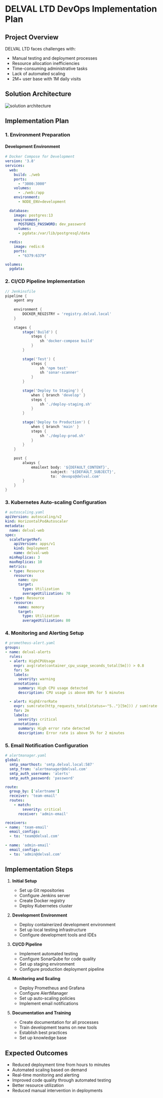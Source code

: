 
# DELVAL LTD DevOps Implementation Plan

## Project Overview

DELVAL LTD faces challenges with:
- Manual testing and deployment processes
- Resource allocation inefficiencies
- Time-consuming administrative tasks
- Lack of automated scaling
- 2M+ user base with 1M daily visits

## Solution Architecture

![solution architecture](image.png)


## Implementation Plan

### 1. Environment Preparation

#### Development Environment
```yaml
# Docker Compose for Development
version: '3.8'
services:
  web:
    build: ./web
    ports:
      - "3000:3000"
    volumes:
      - ./web:/app
    environment:
      - NODE_ENV=development
  
  database:
    image: postgres:13
    environment:
      POSTGRES_PASSWORD: dev_password
    volumes:
      - pgdata:/var/lib/postgresql/data

  redis:
    image: redis:6
    ports:
      - "6379:6379"

volumes:
  pgdata:
```

### 2. CI/CD Pipeline Implementation

```groovy
// Jenkinsfile
pipeline {
    agent any
    
    environment {
        DOCKER_REGISTRY = 'registry.delval.local'
    }
    
    stages {
        stage('Build') {
            steps {
                sh 'docker-compose build'
            }
        }
        
        stage('Test') {
            steps {
                sh 'npm test'
                sh 'sonar-scanner'
            }
        }
        
        stage('Deploy to Staging') {
            when { branch 'develop' }
            steps {
                sh './deploy-staging.sh'
            }
        }
        
        stage('Deploy to Production') {
            when { branch 'main' }
            steps {
                sh './deploy-prod.sh'
            }
        }
    }
    
    post {
        always {
            emailext body: '${DEFAULT_CONTENT}',
                     subject: '${DEFAULT_SUBJECT}',
                     to: 'devops@delval.com'
        }
    }
}
```

### 3. Kubernetes Auto-scaling Configuration

```yaml
# autoscaling.yaml
apiVersion: autoscaling/v2
kind: HorizontalPodAutoscaler
metadata:
  name: delval-web
spec:
  scaleTargetRef:
    apiVersion: apps/v1
    kind: Deployment
    name: delval-web
  minReplicas: 3
  maxReplicas: 10
  metrics:
  - type: Resource
    resource:
      name: cpu
      target:
        type: Utilization
        averageUtilization: 70
  - type: Resource
    resource:
      name: memory
      target:
        type: Utilization
        averageUtilization: 80
```

### 4. Monitoring and Alerting Setup

```yaml
# prometheus-alert.yaml
groups:
- name: delval-alerts
  rules:
  - alert: HighCPUUsage
    expr: avg(rate(container_cpu_usage_seconds_total[5m])) > 0.8
    for: 5m
    labels:
      severity: warning
    annotations:
      summary: High CPU usage detected
      description: CPU usage is above 80% for 5 minutes

  - alert: HighErrorRate
    expr: sum(rate(http_requests_total{status=~"5.."}[5m])) / sum(rate(http_requests_total[5m])) > 0.05
    for: 2m
    labels:
      severity: critical
    annotations:
      summary: High error rate detected
      description: Error rate is above 5% for 2 minutes
```

### 5. Email Notification Configuration

```yaml
# alertmanager.yaml
global:
  smtp_smarthost: 'smtp.delval.local:587'
  smtp_from: 'alertmanager@delval.com'
  smtp_auth_username: 'alerts'
  smtp_auth_password: 'password'

route:
  group_by: ['alertname']
  receiver: 'team-email'
  routes:
    - match:
        severity: critical
      receiver: 'admin-email'

receivers:
- name: 'team-email'
  email_configs:
  - to: 'team@delval.com'
    
- name: 'admin-email'
  email_configs:
  - to: 'admin@delval.com'
```

## Implementation Steps

1. **Initial Setup**
   - Set up Git repositories
   - Configure Jenkins server
   - Create Docker registry
   - Deploy Kubernetes cluster

2. **Development Environment**
   - Deploy containerized development environment
   - Set up local testing infrastructure
   - Configure development tools and IDEs

3. **CI/CD Pipeline**
   - Implement automated testing
   - Configure SonarQube for code quality
   - Set up staging environment
   - Configure production deployment pipeline

4. **Monitoring and Scaling**
   - Deploy Prometheus and Grafana
   - Configure AlertManager
   - Set up auto-scaling policies
   - Implement email notifications

5. **Documentation and Training**
   - Create documentation for all processes
   - Train development teams on new tools
   - Establish best practices
   - Set up knowledge base

## Expected Outcomes

- Reduced deployment time from hours to minutes
- Automated scaling based on demand
- Real-time monitoring and alerting
- Improved code quality through automated testing
- Better resource utilization
- Reduced manual intervention in deployments

